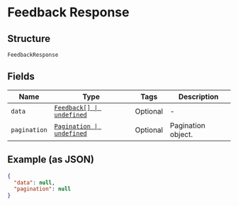 
# Feedback Response

## Structure

`FeedbackResponse`

## Fields

| Name | Type | Tags | Description |
|  --- | --- | --- | --- |
| `data` | [`Feedback[] \| undefined`](../../doc/models/feedback.md) | Optional | - |
| `pagination` | [`Pagination \| undefined`](../../doc/models/pagination.md) | Optional | Pagination object. |

## Example (as JSON)

```json
{
  "data": null,
  "pagination": null
}
```

